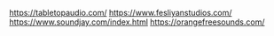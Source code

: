 https://tabletopaudio.com/
https://www.fesliyanstudios.com/
https://www.soundjay.com/index.html 
https://orangefreesounds.com/
